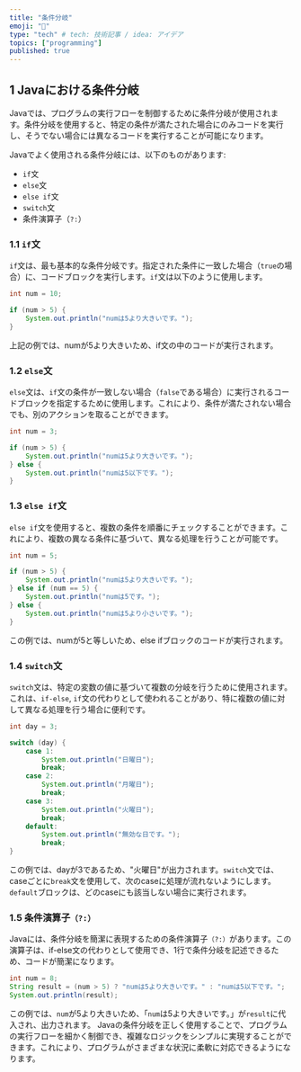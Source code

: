 ```yaml
---
title: "条件分岐"
emoji: "📑"
type: "tech" # tech: 技術記事 / idea: アイデア
topics: ["programming"]
published: true
---
```


## 1 Javaにおける条件分岐

Javaでは、プログラムの実行フローを制御するために条件分岐が使用されます。条件分岐を使用すると、特定の条件が満たされた場合にのみコードを実行し、そうでない場合には異なるコードを実行することが可能になります。

Javaでよく使用される条件分岐には、以下のものがあります:

- `if`文
- `else`文
- `else if`文
- `switch`文
- 条件演算子（`?:`）

### 1.1 `if`文

`if`文は、最も基本的な条件分岐です。指定された条件に一致した場合（`true`の場合）に、コードブロックを実行します。`if`文は以下のように使用します。

```java
int num = 10;

if (num > 5) {
    System.out.println("numは5より大きいです。");
}
```
上記の例では、numが5より大きいため、if文の中のコードが実行されます。

### 1.2 `else`文

`else`文は、`if`文の条件が一致しない場合（`false`である場合）に実行されるコードブロックを指定するために使用します。これにより、条件が満たされない場合でも、別のアクションを取ることができます。

```java
int num = 3;

if (num > 5) {
    System.out.println("numは5より大きいです。");
} else {
    System.out.println("numは5以下です。");
}
```
### 1.3 `else if`文

`else if`文を使用すると、複数の条件を順番にチェックすることができます。これにより、複数の異なる条件に基づいて、異なる処理を行うことが可能です。

```java
int num = 5;

if (num > 5) {
    System.out.println("numは5より大きいです。");
} else if (num == 5) {
    System.out.println("numは5です。");
} else {
    System.out.println("numは5より小さいです。");
}
```
この例では、numが5と等しいため、else ifブロックのコードが実行されます。

### 1.4 `switch`文
`switch`文は、特定の変数の値に基づいて複数の分岐を行うために使用されます。これは、`if-else`, `if`文の代わりとして使われることがあり、特に複数の値に対して異なる処理を行う場合に便利です。

```java
int day = 3;

switch (day) {
    case 1:
        System.out.println("日曜日");
        break;
    case 2:
        System.out.println("月曜日");
        break;
    case 3:
        System.out.println("火曜日");
        break;
    default:
        System.out.println("無効な日です。");
        break;
}
```

この例では、dayが3であるため、"火曜日"が出力されます。`switch`文では、caseごとに`break`文を使用して、次のcaseに処理が流れないようにします。`default`ブロックは、どのcaseにも該当しない場合に実行されます。

### 1.5 条件演算子`（?:）`
Javaには、条件分岐を簡潔に表現するための条件演算子`（?:）`があります。この演算子は、if-else文の代わりとして使用でき、1行で条件分岐を記述できるため、コードが簡潔になります。

```java
int num = 8;
String result = (num > 5) ? "numは5より大きいです。" : "numは5以下です。";
System.out.println(result);
```

この例では、`num`が5より大きいため、「`num`は5より大きいです。」が`result`に代入され、出力されます。
Javaの条件分岐を正しく使用することで、プログラムの実行フローを細かく制御でき、複雑なロジックをシンプルに実現することができます。これにより、プログラムがさまざまな状況に柔軟に対応できるようになります。

